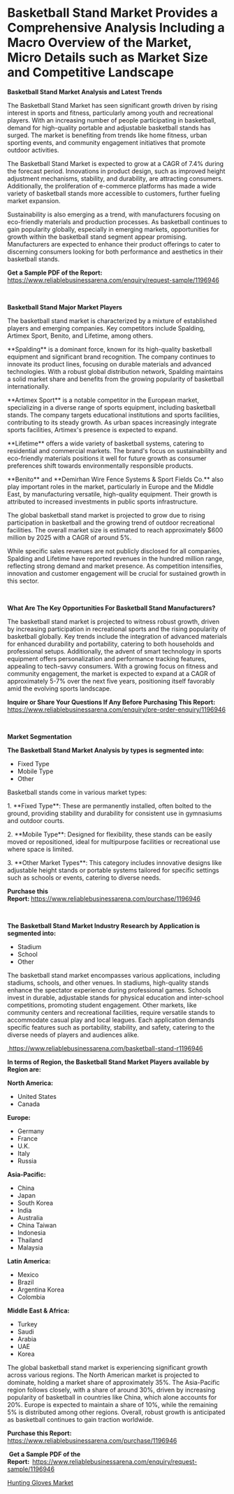 <p><h1>Basketball Stand Market Provides a Comprehensive Analysis Including a Macro Overview of the Market, Micro Details such as Market Size and Competitive Landscape</h1></p><p><strong>Basketball Stand Market Analysis and Latest Trends</strong></p>
<p><p>The Basketball Stand Market has seen significant growth driven by rising interest in sports and fitness, particularly among youth and recreational players. With an increasing number of people participating in basketball, demand for high-quality portable and adjustable basketball stands has surged. The market is benefiting from trends like home fitness, urban sporting events, and community engagement initiatives that promote outdoor activities.</p><p>The Basketball Stand Market is expected to grow at a CAGR of 7.4% during the forecast period. Innovations in product design, such as improved height adjustment mechanisms, stability, and durability, are attracting consumers. Additionally, the proliferation of e-commerce platforms has made a wide variety of basketball stands more accessible to customers, further fueling market expansion. </p><p>Sustainability is also emerging as a trend, with manufacturers focusing on eco-friendly materials and production processes. As basketball continues to gain popularity globally, especially in emerging markets, opportunities for growth within the basketball stand segment appear promising. Manufacturers are expected to enhance their product offerings to cater to discerning consumers looking for both performance and aesthetics in their basketball stands.</p></p>
<p><strong>Get a Sample PDF of the Report:&nbsp;</strong> <a href="https://www.reliablebusinessarena.com/enquiry/request-sample/1196946?utm_campaign=2524&utm_medium=2&utm_source=Github&utm_content=ia&utm_term=04042025&utm_id=basketball-stand">https://www.reliablebusinessarena.com/enquiry/request-sample/1196946</a></p>
<p>&nbsp;</p>
<p><strong>Basketball Stand Major Market Players</strong></p>
<p><p>The basketball stand market is characterized by a mixture of established players and emerging companies. Key competitors include Spalding, Artimex Sport, Benito, and Lifetime, among others. </p><p>**Spalding** is a dominant force, known for its high-quality basketball equipment and significant brand recognition. The company continues to innovate its product lines, focusing on durable materials and advanced technologies. With a robust global distribution network, Spalding maintains a solid market share and benefits from the growing popularity of basketball internationally.</p><p>**Artimex Sport** is a notable competitor in the European market, specializing in a diverse range of sports equipment, including basketball stands. The company targets educational institutions and sports facilities, contributing to its steady growth. As urban spaces increasingly integrate sports facilities, Artimex's presence is expected to expand.</p><p>**Lifetime** offers a wide variety of basketball systems, catering to residential and commercial markets. The brand's focus on sustainability and eco-friendly materials positions it well for future growth as consumer preferences shift towards environmentally responsible products.</p><p>**Benito** and **Demirhan Wire Fence Systems & Sport Fields Co.** also play important roles in the market, particularly in Europe and the Middle East, by manufacturing versatile, high-quality equipment. Their growth is attributed to increased investments in public sports infrastructure.</p><p>The global basketball stand market is projected to grow due to rising participation in basketball and the growing trend of outdoor recreational facilities. The overall market size is estimated to reach approximately $600 million by 2025 with a CAGR of around 5%.</p><p>While specific sales revenues are not publicly disclosed for all companies, Spalding and Lifetime have reported revenues in the hundred million range, reflecting strong demand and market presence. As competition intensifies, innovation and customer engagement will be crucial for sustained growth in this sector.</p></p>
<p>&nbsp;</p>
<p><strong>What Are The Key Opportunities For Basketball Stand Manufacturers?</strong></p>
<p><p>The basketball stand market is projected to witness robust growth, driven by increasing participation in recreational sports and the rising popularity of basketball globally. Key trends include the integration of advanced materials for enhanced durability and portability, catering to both households and professional setups. Additionally, the advent of smart technology in sports equipment offers personalization and performance tracking features, appealing to tech-savvy consumers. With a growing focus on fitness and community engagement, the market is expected to expand at a CAGR of approximately 5-7% over the next five years, positioning itself favorably amid the evolving sports landscape.</p></p>
<p><strong>Inquire or Share Your Questions If Any Before Purchasing This Report:</strong> <a href="https://www.reliablebusinessarena.com/enquiry/pre-order-enquiry/1196946?utm_campaign=2524&utm_medium=2&utm_source=Github&utm_content=ia&utm_term=04042025&utm_id=basketball-stand">https://www.reliablebusinessarena.com/enquiry/pre-order-enquiry/1196946</a></p>
<p>&nbsp;</p>
<p><strong>Market Segmentation</strong></p>
<p><strong>The Basketball Stand Market Analysis by types is segmented into:</strong></p>
<p><ul><li>Fixed Type</li><li>Mobile Type</li><li>Other</li></ul></p>
<p><p>Basketball stands come in various market types: </p><p>1. **Fixed Type**: These are permanently installed, often bolted to the ground, providing stability and durability for consistent use in gymnasiums and outdoor courts. </p><p>2. **Mobile Type**: Designed for flexibility, these stands can be easily moved or repositioned, ideal for multipurpose facilities or recreational use where space is limited. </p><p>3. **Other Market Types**: This category includes innovative designs like adjustable height stands or portable systems tailored for specific settings such as schools or events, catering to diverse needs.</p></p>
<p><strong>Purchase this Report:&nbsp;</strong><a href="https://www.reliablebusinessarena.com/purchase/1196946?utm_campaign=2524&utm_medium=2&utm_source=Github&utm_content=ia&utm_term=04042025&utm_id=basketball-stand">https://www.reliablebusinessarena.com/purchase/1196946</a></p>
<p>&nbsp;</p>
<p><strong>The Basketball Stand Market Industry Research by Application is segmented into:</strong></p>
<p><ul><li>Stadium</li><li>School</li><li>Other</li></ul></p>
<p><p>The basketball stand market encompasses various applications, including stadiums, schools, and other venues. In stadiums, high-quality stands enhance the spectator experience during professional games. Schools invest in durable, adjustable stands for physical education and inter-school competitions, promoting student engagement. Other markets, like community centers and recreational facilities, require versatile stands to accommodate casual play and local leagues. Each application demands specific features such as portability, stability, and safety, catering to the diverse needs of players and audiences alike.</p></p>
<p><a href="https://www.reliablebusinessarena.com/basketball-stand-r1196946?utm_campaign=2524&utm_medium=2&utm_source=Github&utm_content=ia&utm_term=04042025&utm_id=basketball-stand">&nbsp;https://www.reliablebusinessarena.com/basketball-stand-r1196946</a></p>
<p><strong>In terms of Region, the Basketball Stand Market Players available by Region are:</strong></p>
<p>
    <p> <strong> North America: </strong>
        <ul>
            <li>United States</li>
            <li>Canada</li>
        </ul>
        </p> 
    <p> <strong> Europe: </strong>
        <ul>
            <li>Germany</li>
            <li>France</li>
            <li>U.K.</li>
            <li>Italy</li>
            <li>Russia</li>
        </ul>
        </p> 
    <p> <strong> Asia-Pacific: </strong>
        <ul>
            <li>China</li>
            <li>Japan</li>
            <li>South Korea</li>
            <li>India</li>
            <li>Australia</li>
            <li>China Taiwan</li>
            <li>Indonesia</li>
            <li>Thailand</li>
            <li>Malaysia</li>
        </ul>
        </p> 
    <p> <strong> Latin America: </strong>
        <ul>
            <li>Mexico</li>
            <li>Brazil</li>
            <li>Argentina Korea</li>
            <li>Colombia</li>
        </ul>
        </p> 
    <p> <strong> Middle East & Africa: </strong>
        <ul>
            <li>Turkey</li>
            <li>Saudi</li>
            <li>Arabia</li>
            <li>UAE</li>
            <li>Korea</li>
        </ul>
    </p>
    </p>
<p><p>The global basketball stand market is experiencing significant growth across various regions. The North American market is projected to dominate, holding a market share of approximately 35%. The Asia-Pacific region follows closely, with a share of around 30%, driven by increasing popularity of basketball in countries like China, which alone accounts for 20%. Europe is expected to maintain a share of 10%, while the remaining 5% is distributed among other regions. Overall, robust growth is anticipated as basketball continues to gain traction worldwide.</p></p>
<p><strong>Purchase this Report: </strong><a href="https://www.reliablebusinessarena.com/purchase/1196946?utm_campaign=2524&utm_medium=2&utm_source=Github&utm_content=ia&utm_term=04042025&utm_id=basketball-stand">https://www.reliablebusinessarena.com/purchase/1196946</a></p>
<p>&nbsp;<strong>Get a Sample PDF of the Report:&nbsp;&nbsp;</strong><a href="https://www.reliablebusinessarena.com/enquiry/request-sample/1196946?utm_campaign=2524&utm_medium=2&utm_source=Github&utm_content=ia&utm_term=04042025&utm_id=basketball-stand">https://www.reliablebusinessarena.com/enquiry/request-sample/1196946</a></p>
<p><strong></strong></p>
<p><p><a href="https://github.com/lindaopodray/Market-Research-Report-List-1/blob/main/hunting-gloves-market.md?utm_campaign=2524&utm_medium=2&utm_source=Github&utm_content=ia&utm_term=04042025&utm_id=basketball-stand">Hunting Gloves Market</a></p></p>